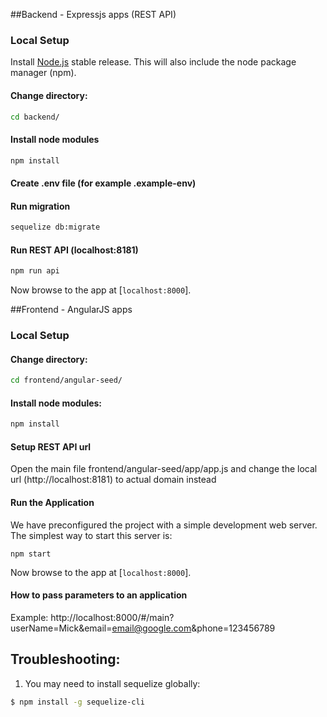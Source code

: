 ##Backend - Expressjs apps (REST API)
### Local Setup

Install [Node.js](https://nodejs.org/) stable release. This will also include the node package manager (npm).

#### Change directory:
```sh
cd backend/
```

#### Install node modules
```sh
npm install
```

#### Create .env file (for example .example-env)

#### Run migration
```sh
sequelize db:migrate
```

#### Run REST API (localhost:8181)
```sh
npm run api
```
Now browse to the app at [`localhost:8000`].


##Frontend - AngularJS apps
### Local Setup

#### Change directory:
```sh
cd frontend/angular-seed/
```

#### Install node modules:
```sh
npm install
```

#### Setup REST API url

Open the main file frontend/angular-seed/app/app.js and change the local url (http://localhost:8181) to actual domain instead


#### Run the Application

We have preconfigured the project with a simple development web server. The simplest way to start this server is:

```
npm start
```

Now browse to the app at [`localhost:8000`].

#### How to pass parameters to an application
Example: http://localhost:8000/#/main?userName=Mick&email=email@google.com&phone=123456789

## Troubleshooting:

1. You may need to install sequelize globally:
```bash
$ npm install -g sequelize-cli
```




